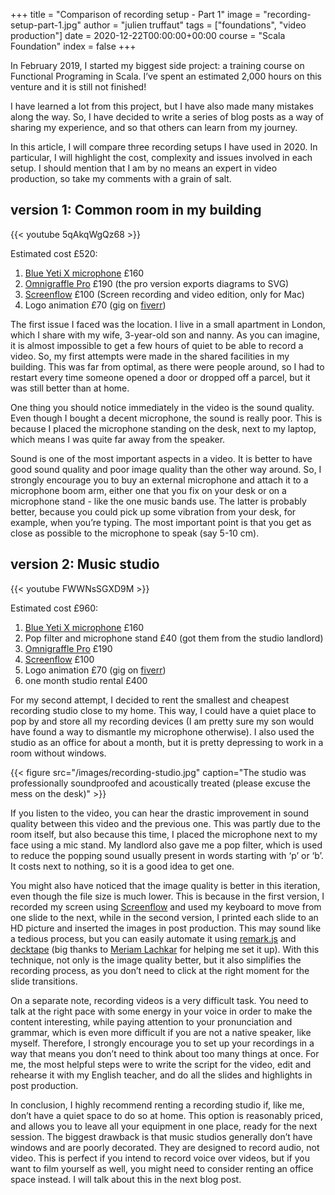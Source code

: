 +++
title = "Comparison of recording setup - Part 1"
image = "recording-setup-part-1.jpg"
author = "julien truffaut"
tags = ["foundations", "video production"]
date = 2020-12-22T00:00:00+00:00
course = "Scala Foundation"
index = false
+++

In February 2019, I started my biggest side project: a training course on Functional Programing in Scala. I’ve spent an estimated 2,000 hours on this venture and it is still not finished!

I have learned a lot from this project, but I have also made many mistakes along the way. So, I have decided to write a series of blog posts as a way of sharing my experience, and so that others can learn from my journey.

In this article, I will compare three recording setups I have used in 2020. In particular, I will highlight the cost, complexity and issues involved in each setup. I should mention that I am by no means an expert in video production, so take my comments with a grain of salt.

## version 1: Common room in my building

{{< youtube 5qAkqWgQz68 >}}

Estimated cost £520:
1. [Blue Yeti X microphone][blue-yeti-x] £160
1. [Omnigraffle Pro][omnigraffle] £190 (the pro version exports diagrams to SVG) 
1. [Screenflow][screenflow] £100 (Screen recording and video edition, only for Mac)
1. Logo animation £70 (gig on [fiverr][fiverr])

The first issue I faced was the location. I live in a small apartment in London, which I share with my wife, 3-year-old son and nanny. As you can imagine, it is almost impossible to get a few hours of quiet to be able to record a video. So, my first attempts were made in the shared facilities in my building. This was far from optimal, as there were  people around, so I had to restart every time someone opened a door or dropped off a parcel, but it was still better than at home.

One thing you should notice immediately in the video is the sound quality. Even though I bought a decent microphone, the sound is really poor. This is because I placed the microphone standing on the desk, next to my laptop, which means I was quite far away from the speaker.

Sound is one of the most important aspects in a video. It is better to have good sound quality and poor image quality than the other way around. So, I strongly encourage you to buy an external microphone and attach it to a microphone boom arm, either one that you fix on your desk or on a microphone stand - like the one music bands use. The latter is probably better, because you could pick up some vibration from your desk, for example, when you’re typing. The most important point is that you get as close as possible to the microphone to speak (say 5-10 cm).

## version 2: Music studio

{{< youtube FWWNsSGXD9M >}}

Estimated cost £960:
1. [Blue Yeti X microphone][blue-yeti-x] £160
1. Pop filter and microphone stand £40 (got them from the studio landlord)
1. [Omnigraffle Pro][omnigraffle] £190
1. [Screenflow][screenflow] £100
1. Logo animation £70 (gig on [fiverr][fiverr])
1. one month studio rental £400

For my second attempt, I decided to rent the smallest and cheapest recording studio close to my home. This way, I could have a quiet place to pop by and store all my recording devices (I am pretty sure my son would have found a way to dismantle my microphone otherwise). I also used the studio as an office for about a month, but it is pretty depressing to work in a room without windows.

{{< figure src="/images/recording-studio.jpg" caption="The studio was professionally soundproofed and acoustically treated (please excuse the mess on the desk)" >}}

If you listen to the video, you can hear the drastic improvement in sound quality between this video and the previous one. This was partly due to the room itself, but also because this time, I placed the microphone next to my face using a mic stand. My landlord also gave me a pop filter, which is used to reduce the popping sound usually present in words starting with ‘p’ or ‘b’. It costs next to nothing, so it is a good idea to get one.

You might also have noticed that the image quality is better in this iteration, even though the file size is much lower. This is because in the first version, I recorded my screen using [Screenflow](screenflow) and used my keyboard to move from one slide to the next, while in the second version, I printed each slide to an HD picture and inserted the images in post production. This may sound like a tedious process, but you can easily automate it using [remark.js](https://github.com/gnab/remark) and [decktape](https://github.com/astefanutti/decktape) (big thanks to [Meriam Lachkar](https://twitter.com/meriamLachkar) for helping me set it up). With this technique, not only is the image quality better, but it also simplifies the recording process, as you don’t need to click at the right moment for the slide transitions.

On a separate note, recording videos is a very difficult task. You need to talk at the right pace with some energy in your voice in order to make the content interesting, while paying attention to your pronunciation and grammar, which is even more difficult if you are not a native speaker, like myself. Therefore, I strongly encourage you to set up your recordings in a way that means you don’t need to think about too many things at once. For me, the most helpful steps were to write the script for the video, edit and rehearse it with my English teacher, and do all the slides and highlights in post production.

In conclusion, I highly recommend renting a recording studio if, like me, don’t have a quiet space to do so at home. This option is reasonably priced, and allows you to leave all  your equipment in one place, ready for the next session. The biggest drawback is that music studios generally don’t have windows and are poorly decorated. They are designed to record audio, not video. This is perfect if you intend to record voice over videos, but if you want to film yourself as well, you might need to consider renting an office space instead. I will talk about this in the next blog post.


[blue-yeti-x]: https://www.bluemic.com/en-us/products/yeti-x/
[omnigraffle]: https://www.omnigroup.com/omnigraffle/
[screenflow]: https://www.telestream.net/screenflow/overview.htm
[fiverr]: https://www.fiverr.com/